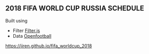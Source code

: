 ## 2018 FIFA WORLD CUP RUSSIA SCHEDULE 

Built using
- Filter [Filter.js](https://github.com/jiren/filter.js)
- Data [Openfootball](http://openfootball.github.io)


https://jiren.github.io/fifa_worldcup_2018
